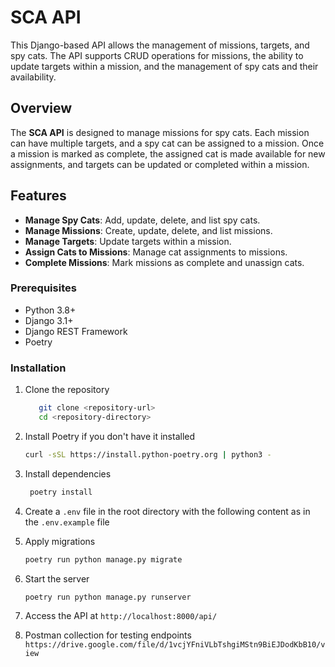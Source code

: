 # SCA API

This Django-based API allows the management of missions, targets, and spy cats. The API supports CRUD operations for missions, the ability to update targets within a mission, and the management of spy cats and their availability.

## Overview

The **SCA API** is designed to manage missions for spy cats. Each mission can have multiple targets, and a spy cat can be assigned to a mission. Once a mission is marked as complete, the assigned cat is made available for new assignments, and targets can be updated or completed within a mission.

## Features

- **Manage Spy Cats**: Add, update, delete, and list spy cats.
- **Manage Missions**: Create, update, delete, and list missions.
- **Manage Targets**: Update targets within a mission.
- **Assign Cats to Missions**: Manage cat assignments to missions.
- **Complete Missions**: Mark missions as complete and unassign cats.

### Prerequisites

- Python 3.8+
- Django 3.1+
- Django REST Framework
- Poetry

### Installation

1. Clone the repository
   ```sh
      git clone <repository-url>
      cd <repository-directory>
      ```
2. Install Poetry if you don't have it installed
   ```sh
   curl -sSL https://install.python-poetry.org | python3 -
   ```
3. Install dependencies
   ```sh
    poetry install
    ```
4. Create a `.env` file in the root directory with the following content as in the `.env.example` file
5. Apply migrations
    ```sh
    poetry run python manage.py migrate
    ```
6. Start the server
    ```sh
    poetry run python manage.py runserver
    ```
7. Access the API at `http://localhost:8000/api/`

8. Postman collection for testing endpoints `https://drive.google.com/file/d/1vcjYFniVLbTshgiMStn9BiEJDodKbB10/view`
